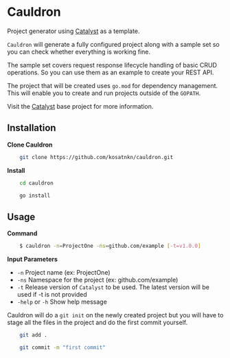 # Cauldron

Project generator using [Catalyst](https://github.com/kosatnkn/catalyst) as a template.

`Cauldron` will generate a fully configured project along with a sample set so you can check whether everything is working fine.

The sample set covers request response lifecycle handling of basic CRUD operations. So you can use them as an example to create your REST API.

The project that will be created uses `go.mod` for dependency management. This will enable you to create and run projects outside of the `GOPATH`.

Visit the [Catalyst](https://github.com/kosatnkn/catalyst) base project for more information.

## Installation

**Clone Cauldron**
```bash
    git clone https://github.com/kosatnkn/cauldron.git
```

**Install**
```bash
    cd cauldron

    go install
```

## Usage

**Command**
```bash
    $ cauldron -n=ProjectOne -ns=github.com/example [-t=v1.0.0]
```

**Input Parameters**
- `-n` Project name (ex: ProjectOne)
- `-ns` Namespace for the project (ex: github.com/example)
- `-t` Release version of `Catalyst` to be used. The latest version will be used if -t is not provided
- `-help` or `-h` Show help message

Cauldron will do a `git init` on the newly created project but you will have to stage all the files in the project and do the first commit yourself.
```bash
    git add .

    git commit -m "first commit"
```
